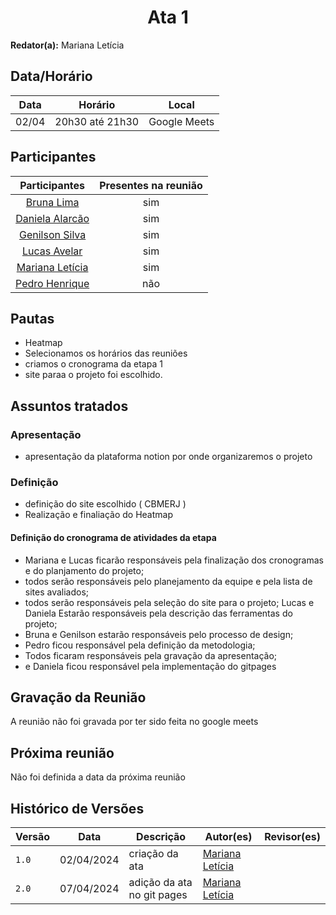 <h1 align="center"> Ata 1 </h1>

**Redator(a):** Mariana Letícia

## Data/Horário

<center>

| Data | Horário | Local
| :--: | :-----: |:----: 
| 02/04 | 20h30 até 21h30 | Google Meets

</center>

## Participantes

<center>

| Participantes | Presentes na reunião 
| :-----------: | :----------------------: 
| [Bruna Lima](https://github.com/libruna) | sim
| [Daniela Alarcão](https://github.com/danialarcao) | sim
| [Genilson Silva](https://github.com/GenilsonJrs) | sim
| [Lucas Avelar](https://github.com/LucasAvelar2711)| sim
| [Mariana Letícia](https://github.com/Marianannn) | sim
| [Pedro Henrique](https://github.com/https://github.com/PedroHhenriq) | não
  
</center>

## Pautas

- Heatmap
- Selecionamos os horários das reuniões
- criamos o cronograma da etapa 1
- site paraa o projeto foi escolhido.

## Assuntos tratados

### Apresentação

- apresentação da plataforma notion por onde organizaremos o projeto

### Definição

- definição do site escolhido ( CBMERJ )
- Realização e finaliação do Heatmap

#### Definição do cronograma de atividades da etapa

- Mariana e Lucas ficarão responsáveis pela finalização dos cronogramas e do planjamento do projeto;
- todos serão responsáveis pelo planejamento  da equipe e pela lista de sites avaliados;
- todos serão responsáveis pela seleção do site para o projeto; Lucas e Daniela Estarão responsáveis pela descrição das ferramentas do projeto;
- Bruna e Genilson estarão responsáveis pelo processo de design;
- Pedro ficou responsável pela definição da metodologia;
- Todos ficaram responsáveis pela gravação da apresentação;
- e Daniela ficou responsável pela implementação do gitpages

## Gravação da Reunião
A reunião não foi gravada por ter sido feita no google meets

## Próxima reunião
Não foi definida a data da próxima reunião

## Histórico de Versões

<center>

| Versão |    Data    | Descrição                                 | Autor(es)                                       | Revisor(es)                                    |
| ------ | :--------: | ----------------------------------------- | ----------------------------------------------- | ---------------------------------------------- |
| `1.0`   | 02/04/2024 | criação da ata | [Mariana Letícia](https://github.com/Marianannn) | []()         | 
| `2.0`   | 07/04/2024 | adição da ata no git pages | [Mariana Letícia](https://github.com/Marianannn) | []()         | 

</center>
